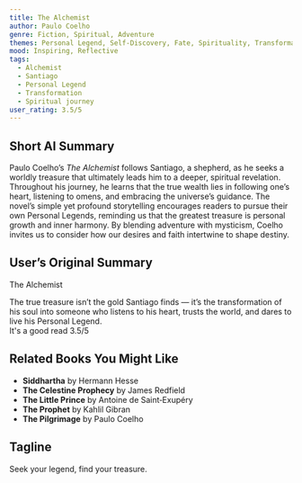 ```yaml
---
title: The Alchemist
author: Paulo Coelho
genre: Fiction, Spiritual, Adventure
themes: Personal Legend, Self-Discovery, Fate, Spirituality, Transformation
mood: Inspiring, Reflective
tags:
  - Alchemist
  - Santiago
  - Personal Legend
  - Transformation
  - Spiritual journey
user_rating: 3.5/5
---
```


## Short AI Summary  
Paulo Coelho’s *The Alchemist* follows Santiago, a shepherd, as he seeks a worldly treasure that ultimately leads him to a deeper, spiritual revelation. Throughout his journey, he learns that the true wealth lies in following one’s heart, listening to omens, and embracing the universe’s guidance. The novel’s simple yet profound storytelling encourages readers to pursue their own Personal Legends, reminding us that the greatest treasure is personal growth and inner harmony. By blending adventure with mysticism, Coelho invites us to consider how our desires and faith intertwine to shape destiny.

## User’s Original Summary  
The Alchemist

The true treasure isn’t the gold Santiago finds — it’s the transformation of his soul into someone who listens to his heart, trusts the world, and dares to live his Personal Legend.  
It's a good read 3.5/5

## Related Books You Might Like  
- **Siddhartha** by Hermann Hesse  
- **The Celestine Prophecy** by James Redfield  
- **The Little Prince** by Antoine de Saint‑Exupéry  
- **The Prophet** by Kahlil Gibran  
- **The Pilgrimage** by Paulo Coelho  

## Tagline  
Seek your legend, find your treasure.